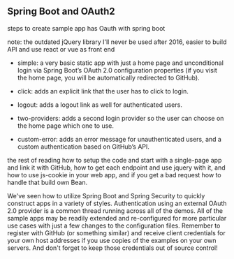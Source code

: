 ## Spring Boot and OAuth2

steps to create sample app has Oauth with spring boot

note:  the outdated jQuery library I'll never be used after 2016, easier to build API and use react or vue as front end 

* simple: a very basic static app with just a home page and unconditional login via Spring Boot’s OAuth 2.0 configuration properties (if you visit the home page, you will be automatically redirected to GitHub).

* click: adds an explicit link that the user has to click to login.

* logout: adds a logout link as well for authenticated users.

* two-providers: adds a second login provider so the user can choose on the home page which one to use.

* custom-error: adds an error message for unauthenticated users, and a custom authentication based on GitHub’s API.

the rest of reading how to setup the code and start with a single-page app and link it with GitHub, how to get each endpoint and use jquery with it, and how to use js-cookie in your web app, and if you get a bad request how to handle that build own Bean.


We've seen how to utilize Spring Boot and Spring Security to quickly construct apps in a variety of styles. Authentication using an external OAuth 2.0 provider is a common thread running across all of the demos. All of the sample apps may be readily extended and re-configured for more particular use cases with just a few changes to the configuration files. Remember to register with GitHub (or something similar) and receive client credentials for your own host addresses if you use copies of the examples on your own servers. And don't forget to keep those credentials out of source control!
